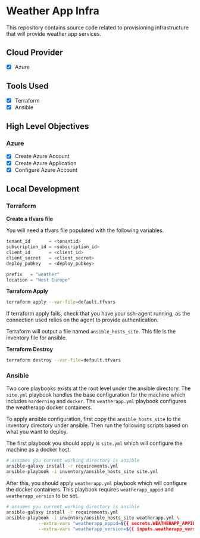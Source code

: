 # Weather App Infra

This repository contains source code related to provisioning infrastructure that will provide weather app services.

## Cloud Provider

- [x] Azure

## Tools Used

- [x] Terraform
- [x] Ansible

## High Level Objectives

### Azure

- [x] Create Azure Account
- [x] Create Azure Application
- [x] Configure Azure Account

## Local Development

### Terraform

**Create a tfvars file** 

You will need a tfvars file populated with the following variables.

``` tfvars
tenant_id       = <tenantid>
subscription_id = <subscription_id>
client_id       = <client_id>
client_secret   = <client_secret>
deploy_pubkey   = <deploy_pubkey>

prefix   = "weather"
location = "West Europe"
```

**Terraform Apply** 

``` sh
terraform apply --var-file=default.tfvars
```

If terraform apply fails, check that you have your ssh-agent running, as the connection used relies on the agent to provide authentication.


Terraform will output a file named `ansible_hosts_site`. This file is the inventory file for ansible.

**Terraform Destroy** 

``` sh
terraform destroy --var-file=default.tfvars
```

### Ansible

Two core playbooks exists at the root level under the ansible directory. The `site.yml` playbook handles the base configuration for the machine which includes `harderning` and `docker`. The `weatherapp.yml` playbook configures the weatherapp docker containers.

To apply ansible configuration, first copy the `ansible_hosts_site` to the inventory directory under ansible. Then run the following scripts based on what you want to deploy.

The first playbook you should apply is `site.yml` which will configure the machine as a docker host.

``` sh
# assumes you current working directory is ansible
ansible-galaxy install -r requirements.yml
ansible-playbook -i inventory/ansible_hosts_site site.yml
```

After this, you should apply `weatherapp.yml` playbook which will configure the docker containers. This playbook requires `weatherapp_appid` and `weatherapp_version` to be set.

``` sh
# assumes you current working directory is ansible
ansible-galaxy install -r requirements.yml
ansible-playbook -i inventory/ansible_hosts_site weatherapp.yml \
            --extra-vars "weatherapp_appid=${{ secrets.WEATHERAPP_APPID }}" \
            --extra-vars "weatherapp_version=${{ inputs.weatherapp_version }}"
```